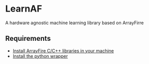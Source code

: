 # LearnAF

A hardware agnostic machine learning library based on ArrayFirre


## Requirements
- [Install ArrayFire C/C++ libraries in your machine](http://arrayfire.org/docs/installing.htm)
- [Install the python wrapper](https://github.com/arrayfire/arrayfire-python/blob/devel/README.md)

